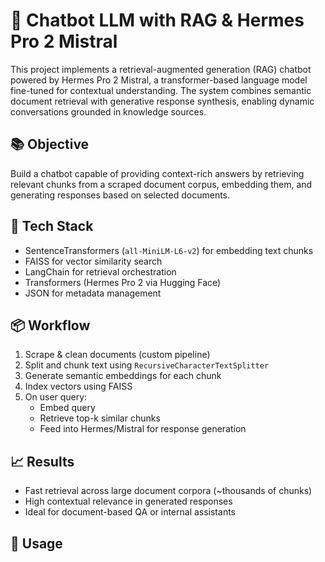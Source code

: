 # 🤖 Chatbot LLM with RAG & Hermes Pro 2 Mistral

This project implements a retrieval-augmented generation (RAG) chatbot powered by Hermes Pro 2 Mistral, a transformer-based language model fine-tuned for contextual understanding. The system combines semantic document retrieval with generative response synthesis, enabling dynamic conversations grounded in knowledge sources.

## 📚 Objective
Build a chatbot capable of providing context-rich answers by retrieving relevant chunks from a scraped document corpus, embedding them, and generating responses based on selected documents.

## 🧰 Tech Stack
- SentenceTransformers (`all-MiniLM-L6-v2`) for embedding text chunks
- FAISS for vector similarity search
- LangChain for retrieval orchestration
- Transformers (Hermes Pro 2 via Hugging Face)
- JSON for metadata management

## 📦 Workflow
1. Scrape & clean documents (custom pipeline)
2. Split and chunk text using `RecursiveCharacterTextSplitter`
3. Generate semantic embeddings for each chunk
4. Index vectors using FAISS
5. On user query:
   - Embed query
   - Retrieve top-k similar chunks
   - Feed into Hermes/Mistral for response generation

## 📈 Results
- Fast retrieval across large document corpora (~thousands of chunks)
- High contextual relevance in generated responses
- Ideal for document-based QA or internal assistants

## 🚀 Usage
